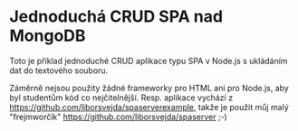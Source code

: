 # Jednoduchá CRUD SPA nad MongoDB

Toto je příklad jednoduché CRUD aplikace typu SPA v Node.js s ukládáním dat do textového souboru. 

Záměrně nejsou použity žádné frameworky pro HTML ani pro Node.js, 
aby byl studentům kód co nejčitelnější. Resp. aplikace vychází z https://github.com/liborsvejda/spaserverexample, takže 
je použit můj malý "frejmworčík" https://github.com/liborsvejda/spaserver ;-)   
